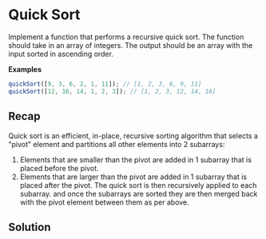 # Quick Sort

Implement a function that performs a recursive quick sort. The function should take in an array of integers. The output should be an array with the input sorted in ascending order.

**Examples**

```javascript
quickSort([9, 3, 6, 2, 1, 11]); // [1, 2, 3, 6, 9, 11]
quickSort([12, 16, 14, 1, 2, 3]); // [1, 2, 3, 12, 14, 16]
```

## Recap

Quick sort is an efficient, in-place, recursive sorting algorithm that selects a "pivot" element and partitions all other elements into 2 subarrays:

1. Elements that are smaller than the pivot are added in 1 subarray that is placed before the pivot.
2. Elements that are larger than the pivot are added in 1 subarray that is placed after the pivot.
   The quick sort is then recursively applied to each subarray. and once the subarrays are sorted they are then merged back with the pivot element between them as per above.

## Solution

